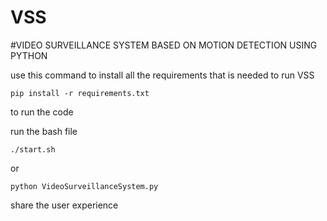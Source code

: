 # VSS
#VIDEO SURVEILLANCE SYSTEM BASED ON MOTION DETECTION USING PYTHON

use this command to install all the requirements that is needed to run VSS

~~~
pip install -r requirements.txt 
~~~

to run the code

run the bash file

~~~
./start.sh
~~~
or

~~~
python VideoSurveillanceSystem.py 
~~~

share the user experience
